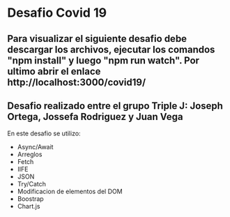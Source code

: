# Desafio Covid 19
## Para visualizar el siguiente desafio debe descargar los archivos, ejecutar los comandos "npm install" y luego "npm run watch". Por ultimo abrir el enlace http://localhost:3000/covid19/

## Desafio realizado entre el grupo Triple J: Joseph Ortega, Jossefa Rodriguez y Juan Vega

En este desafio se utilizo:
- Async/Await
- Arreglos
- Fetch
- IIFE
- JSON
- Try/Catch
- Modificacion de elementos del DOM
- Boostrap
- Chart.js
